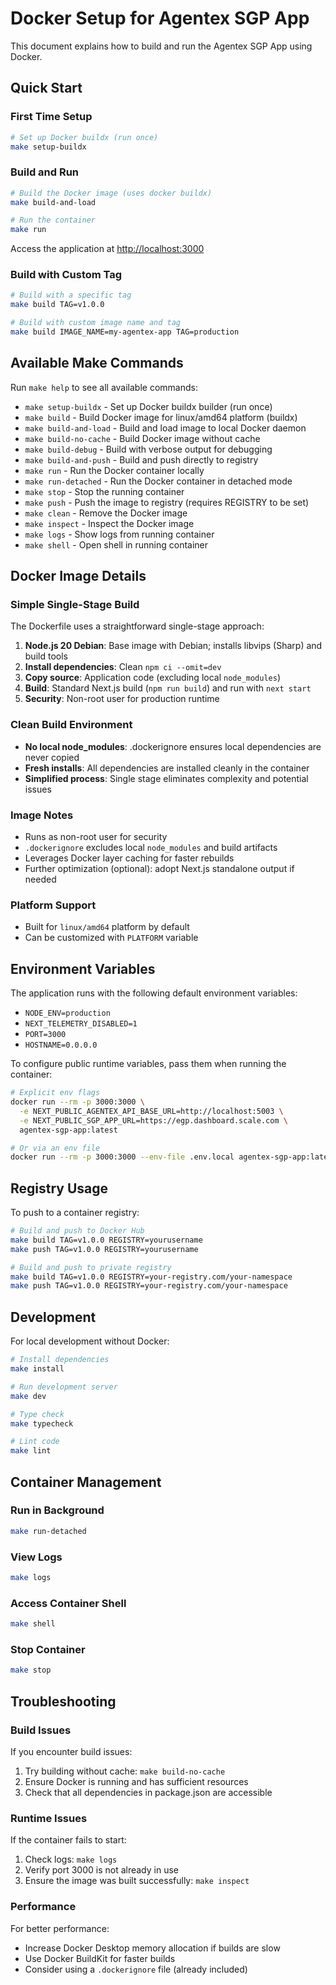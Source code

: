 # Docker Setup for Agentex SGP App

This document explains how to build and run the Agentex SGP App using Docker.

## Quick Start

### First Time Setup

```bash
# Set up Docker buildx (run once)
make setup-buildx
```

### Build and Run

```bash
# Build the Docker image (uses docker buildx)
make build-and-load

# Run the container
make run
```

Access the application at [http://localhost:3000](http://localhost:3000)

### Build with Custom Tag

```bash
# Build with a specific tag
make build TAG=v1.0.0

# Build with custom image name and tag
make build IMAGE_NAME=my-agentex-app TAG=production
```

## Available Make Commands

Run `make help` to see all available commands:

- `make setup-buildx` - Set up Docker buildx builder (run once)
- `make build` - Build Docker image for linux/amd64 platform (buildx)
- `make build-and-load` - Build and load image to local Docker daemon
- `make build-no-cache` - Build Docker image without cache
- `make build-debug` - Build with verbose output for debugging
- `make build-and-push` - Build and push directly to registry
- `make run` - Run the Docker container locally
- `make run-detached` - Run the Docker container in detached mode
- `make stop` - Stop the running container
- `make push` - Push the image to registry (requires REGISTRY to be set)
- `make clean` - Remove the Docker image
- `make inspect` - Inspect the Docker image
- `make logs` - Show logs from running container
- `make shell` - Open shell in running container

## Docker Image Details

### Simple Single-Stage Build

The Dockerfile uses a straightforward single-stage approach:

1. **Node.js 20 Debian**: Base image with Debian; installs libvips (Sharp) and build tools
2. **Install dependencies**: Clean `npm ci --omit=dev`
3. **Copy source**: Application code (excluding local `node_modules`)
4. **Build**: Standard Next.js build (`npm run build`) and run with `next start`
5. **Security**: Non-root user for production runtime

### Clean Build Environment

- **No local node_modules**: .dockerignore ensures local dependencies are never copied
- **Fresh installs**: All dependencies are installed cleanly in the container
- **Simplified process**: Single stage eliminates complexity and potential issues

### Image Notes

- Runs as non-root user for security
- `.dockerignore` excludes local `node_modules` and build artifacts
- Leverages Docker layer caching for faster rebuilds
- Further optimization (optional): adopt Next.js standalone output if needed

### Platform Support

- Built for `linux/amd64` platform by default
- Can be customized with `PLATFORM` variable

## Environment Variables

The application runs with the following default environment variables:

- `NODE_ENV=production`
- `NEXT_TELEMETRY_DISABLED=1`
- `PORT=3000`
- `HOSTNAME=0.0.0.0`

To configure public runtime variables, pass them when running the container:

```bash
# Explicit env flags
docker run --rm -p 3000:3000 \
  -e NEXT_PUBLIC_AGENTEX_API_BASE_URL=http://localhost:5003 \
  -e NEXT_PUBLIC_SGP_APP_URL=https://egp.dashboard.scale.com \
  agentex-sgp-app:latest

# Or via an env file
docker run --rm -p 3000:3000 --env-file .env.local agentex-sgp-app:latest
```

## Registry Usage

To push to a container registry:

```bash
# Build and push to Docker Hub
make build TAG=v1.0.0 REGISTRY=yourusername
make push TAG=v1.0.0 REGISTRY=yourusername

# Build and push to private registry
make build TAG=v1.0.0 REGISTRY=your-registry.com/your-namespace
make push TAG=v1.0.0 REGISTRY=your-registry.com/your-namespace
```

## Development

For local development without Docker:

```bash
# Install dependencies
make install

# Run development server
make dev

# Type check
make typecheck

# Lint code
make lint
```

## Container Management

### Run in Background

```bash
make run-detached
```

### View Logs

```bash
make logs
```

### Access Container Shell

```bash
make shell
```

### Stop Container

```bash
make stop
```

## Troubleshooting

### Build Issues

If you encounter build issues:

1. Try building without cache: `make build-no-cache`
2. Ensure Docker is running and has sufficient resources
3. Check that all dependencies in package.json are accessible

### Runtime Issues

If the container fails to start:

1. Check logs: `make logs`
2. Verify port 3000 is not already in use
3. Ensure the image was built successfully: `make inspect`

### Performance

For better performance:

- Increase Docker Desktop memory allocation if builds are slow
- Use Docker BuildKit for faster builds
- Consider using a `.dockerignore` file (already included)
